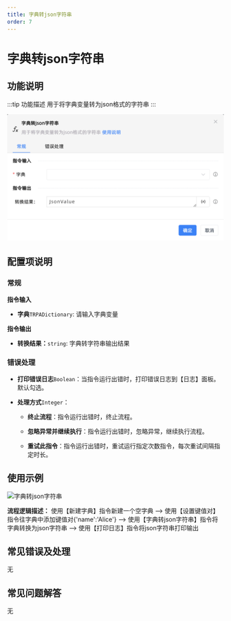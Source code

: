 ```yaml
---
title: 字典转json字符串
order: 7
---
```


# 字典转json字符串

## 功能说明

:::tip 功能描述
用于将字典变量转为json格式的字符串
:::

![字典转json字符串](../../../assets/字典转json字符串_command.png)

## 配置项说明

### 常规

**指令输入**

- **字典**`TRPADictionary`: 请输入字典变量


**指令输出**

- **转换结果：**`string`: 字典转字符串输出结果

### 错误处理

- **打印错误日志**`Boolean`：当指令运行出错时，打印错误日志到【日志】面板。默认勾选。

- **处理方式**`Integer`：

    - **终止流程**：指令运行出错时，终止流程。

    - **忽略异常并继续执行**：指令运行出错时，忽略异常，继续执行流程。

    - **重试此指令**：指令运行出错时，重试运行指定次数指令，每次重试间隔指定时长。

## 使用示例

![字典转json字符串](../../../assets/字典转json字符串_demo.png)

**流程逻辑描述：** 使用【新建字典】指令新建一个空字典 --> 使用【设置键值对】指令往字典中添加键值对{'name':'Alice'} --> 使用【字典转json字符串】指令将字典转换为json字符串 --> 使用【打印日志】指令将json字符串打印输出

## 常见错误及处理

无

## 常见问题解答

无

